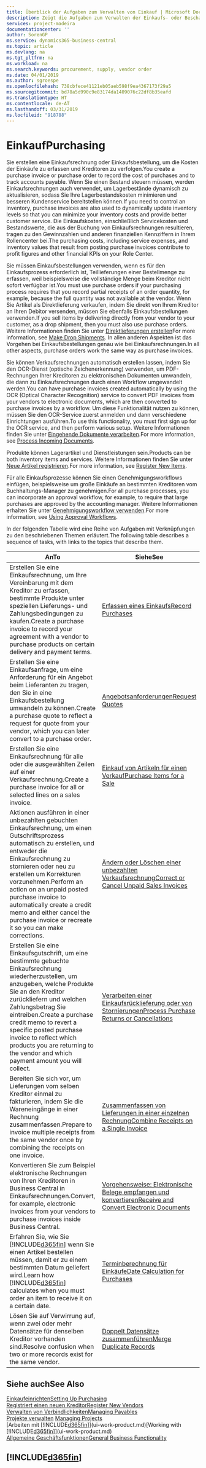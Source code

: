 ```yaml
---
title: Überblick der Aufgaben zum Verwalten von Einkauf | Microsoft Docs
description: Zeigt die Aufgaben zum Verwalten der Einkaufs- oder Beschaffungsvorgänge, einschließlich das Vorgehen bei Einkaufsrechnungen und Bestellungen.
services: project-madeira
documentationcenter: ''
author: SorenGP
ms.service: dynamics365-business-central
ms.topic: article
ms.devlang: na
ms.tgt_pltfrm: na
ms.workload: na
ms.search.keywords: procurement, supply, vendor order
ms.date: 04/01/2019
ms.author: sgroespe
ms.openlocfilehash: 738cbfece41121eb05aeb598f9ea4367173f29a5
ms.sourcegitcommit: bd78a5d990c9e83174da1409076c22df8b35eafd
ms.translationtype: HT
ms.contentlocale: de-AT
ms.lasthandoff: 03/31/2019
ms.locfileid: "918788"
---
```

# <a name="purchasing"></a><span data-ttu-id="b80c6-103">Einkauf</span><span class="sxs-lookup"><span data-stu-id="b80c6-103">Purchasing</span></span>
<span data-ttu-id="b80c6-104">Sie erstellen eine Einkaufsrechnung oder Einkaufsbestellung, um die Kosten der Einkäufe zu erfassen und Kreditoren zu verfolgen.</span><span class="sxs-lookup"><span data-stu-id="b80c6-104">You create a purchase invoice or purchase order to record the cost of purchases and to track accounts payable.</span></span> <span data-ttu-id="b80c6-105">Wenn Sie einen Bestand steuern müssen, werden Einkaufsrechnungen auch verwendet, um Lagerbestände dynamisch zu aktualisieren, sodass Sie Ihre Lagerbestandskosten minimieren und besseren Kundenservice bereitstellen können.</span><span class="sxs-lookup"><span data-stu-id="b80c6-105">If you need to control an inventory, purchase invoices are also used to dynamically update inventory levels so that you can minimize your inventory costs and provide better customer service.</span></span> <span data-ttu-id="b80c6-106">Die Einkaufskosten, einschließlich Servicekosten und Bestandswerte, die aus der Buchung von Einkaufsrechnungen resultieren, tragen zu den Gewinnzahlen und anderen finanziellen Kennziffern in Ihrem Rollencenter bei.</span><span class="sxs-lookup"><span data-stu-id="b80c6-106">The purchasing costs, including service expenses, and inventory values that result from posting purchase invoices contribute to profit figures and other financial KPIs on your Role Center.</span></span>

<span data-ttu-id="b80c6-107">Sie müssen Einkaufsbestellungen verwenden, wenn es für den Einkaufsprozess erforderlich ist, Teillieferungen einer Bestellmenge zu erfassen, weil beispielsweise die vollständige Menge beim Kreditor nicht sofort verfügbar ist.</span><span class="sxs-lookup"><span data-stu-id="b80c6-107">You must use purchase orders if your purchasing process requires that you record partial receipts of an order quantity, for example, because the full quantity was not available at the vendor.</span></span> <span data-ttu-id="b80c6-108">Wenn Sie Artikel als Direktlieferung verkaufen, indem Sie direkt von Ihrem Kreditor an Ihren Debitor versenden, müssen Sie ebenfalls Einkaufsbestellungen verwenden.</span><span class="sxs-lookup"><span data-stu-id="b80c6-108">If you sell items by delivering directly from your vendor to your customer, as a drop shipment, then you must also use purchase orders.</span></span> <span data-ttu-id="b80c6-109">Weitere Informationen finden Sie unter [Direktlieferungen erstellen](sales-how-drop-shipment.md)</span><span class="sxs-lookup"><span data-stu-id="b80c6-109">For more information, see [Make Drop Shipments](sales-how-drop-shipment.md).</span></span> <span data-ttu-id="b80c6-110">In allen anderen Aspekten ist das Vorgehen bei Einkaufsbestellungen genau wie bei Einkaufsrechnungen.</span><span class="sxs-lookup"><span data-stu-id="b80c6-110">In all other aspects, purchase orders work the same way as purchase invoices.</span></span>

<span data-ttu-id="b80c6-111">Sie können Verkaufsrechnungen automatisch erstellen lassen, indem Sie den OCR-Dienst (optische Zeichenerkennung) verwenden, um PDF-Rechnungen Ihrer Kreditoren zu elektronischen Dokumenten umwandeln, die dann zu Einkaufsrechnungen durch einen Workflow umgewandelt werden.</span><span class="sxs-lookup"><span data-stu-id="b80c6-111">You can have purchase invoices created automatically by using the OCR (Optical Character Recognition) service to convert PDF invoices from your vendors to electronic documents, which are then converted to purchase invoices by a workflow.</span></span> <span data-ttu-id="b80c6-112">Um diese Funktionalität nutzen zu können, müssen Sie den OCR-Service zuerst anmelden und dann verschiedene Einrichtungen ausführen.</span><span class="sxs-lookup"><span data-stu-id="b80c6-112">To use this functionality, you must first sign up for the OCR service, and then perform various setup.</span></span> <span data-ttu-id="b80c6-113">Weitere Informationen finden Sie unter [Eingehende Dokumente verarbeiten](across-process-income-documents.md).</span><span class="sxs-lookup"><span data-stu-id="b80c6-113">For more information, see [Process Incoming Documents](across-process-income-documents.md).</span></span>      

<span data-ttu-id="b80c6-114">Produkte können Lagerartikel und Dienstleistungen sein.</span><span class="sxs-lookup"><span data-stu-id="b80c6-114">Products can be both inventory items and services.</span></span> <span data-ttu-id="b80c6-115">Weitere Informationen finden Sie unter [Neue Artikel registrieren](inventory-how-register-new-items.md).</span><span class="sxs-lookup"><span data-stu-id="b80c6-115">For more information, see [Register New Items](inventory-how-register-new-items.md).</span></span>

<span data-ttu-id="b80c6-116">Für alle Einkaufsprozesse können Sie einen Genehmigungsworkflows einfügen, beispielsweise um große Einkäufe an bestimmten Kreditoren vom Buchhaltungs-Manager zu genehmigen.</span><span class="sxs-lookup"><span data-stu-id="b80c6-116">For all purchase processes, you can incorporate an approval workflow, for example, to require that large purchases are approved by the accounting manager.</span></span> <span data-ttu-id="b80c6-117">Weitere Informationen erhalten Sie unter [Genehmigungsworkflow verwenden](across-how-use-approval-workflows.md).</span><span class="sxs-lookup"><span data-stu-id="b80c6-117">For more information, see [Using Approval Workflows](across-how-use-approval-workflows.md).</span></span>

<span data-ttu-id="b80c6-118">In der folgenden Tabelle wird eine Reihe von Aufgaben mit Verknüpfungen zu den beschriebenen Themen erläutert.</span><span class="sxs-lookup"><span data-stu-id="b80c6-118">The following table describes a sequence of tasks, with links to the topics that describe them.</span></span>

| <span data-ttu-id="b80c6-119">An</span><span class="sxs-lookup"><span data-stu-id="b80c6-119">To</span></span> | <span data-ttu-id="b80c6-120">Siehe</span><span class="sxs-lookup"><span data-stu-id="b80c6-120">See</span></span> |
| --- | --- |
| <span data-ttu-id="b80c6-121">Erstellen Sie eine Einkaufsrechnung, um Ihre Vereinbarung mit dem Kreditor zu erfassen, bestimmte Produkte unter speziellen Lieferungs- und Zahlungsbedingungen zu kaufen.</span><span class="sxs-lookup"><span data-stu-id="b80c6-121">Create a purchase invoice to record your agreement with a vendor to purchase products on certain delivery and payment terms.</span></span> |[<span data-ttu-id="b80c6-122">Erfassen eines Einkaufs</span><span class="sxs-lookup"><span data-stu-id="b80c6-122">Record Purchases</span></span>](purchasing-how-record-purchases.md) |
|<span data-ttu-id="b80c6-123">Erstellen Sie eine Einkaufsanfrage, um eine Anforderung für ein Angebot beim Lieferanten zu tragen, den Sie in eine Einkaufsbestellung umwandeln zu können.</span><span class="sxs-lookup"><span data-stu-id="b80c6-123">Create a purchase quote to reflect a request for quote from your vendor, which you can later convert to a purchase order.</span></span>|[<span data-ttu-id="b80c6-124">Angebotsanforderungen</span><span class="sxs-lookup"><span data-stu-id="b80c6-124">Request Quotes</span></span>](purchasing-how-request-quotes.md)|
| <span data-ttu-id="b80c6-125">Erstellen Sie eine Einkaufsrechnung für alle oder die ausgewählten Zeilen auf einer Verkaufsrechnung.</span><span class="sxs-lookup"><span data-stu-id="b80c6-125">Create a purchase invoice for all or selected lines on a sales invoice.</span></span> |[<span data-ttu-id="b80c6-126">Einkauf von Artikeln für einen Verkauf</span><span class="sxs-lookup"><span data-stu-id="b80c6-126">Purchase Items for a Sale</span></span>](purchasing-how-purchase-products-sale.md) |
| <span data-ttu-id="b80c6-127">Aktionen ausführen in einer unbezahlten gebuchten Einkaufsrechnung, um einen Gutschriftsprozess automatisch zu erstellen, und entweder die Einkaufsrechnung zu stornieren oder neu zu erstellen um Korrekturen vorzunehmen.</span><span class="sxs-lookup"><span data-stu-id="b80c6-127">Perform an action on an unpaid posted purchase invoice to automatically create a credit memo and either cancel the purchase invoice or recreate it so you can make corrections.</span></span> |[<span data-ttu-id="b80c6-128">Ändern oder Löschen einer unbezahlten Verkaufsrechnung</span><span class="sxs-lookup"><span data-stu-id="b80c6-128">Correct or Cancel Unpaid Sales Invoices</span></span>](purchasing-how-correct-cancel-unpaid-purchase-invoices.md) |
| <span data-ttu-id="b80c6-129">Erstellen Sie eine Einkaufsgutschrift, um eine bestimmte gebuchte Einkaufsrechnung wiederherzustellen, um anzugeben, welche Produkte Sie an den Kreditor zurückliefern und welchen Zahlungsbetrag Sie eintreiben.</span><span class="sxs-lookup"><span data-stu-id="b80c6-129">Create a purchase credit memo to revert a specific posted purchase invoice to reflect which products you are returning to the vendor and which payment amount you will collect.</span></span> |[<span data-ttu-id="b80c6-130">Verarbeiten einer Einkaufsrücklieferung oder von Stornierungen</span><span class="sxs-lookup"><span data-stu-id="b80c6-130">Process Purchase Returns or Cancellations</span></span>](purchasing-how-register-new-vendors.md) |
|<span data-ttu-id="b80c6-131">Bereiten Sie sich vor, um Lieferungen vom selben Kreditor einmal zu fakturieren, indem Sie die Wareneingänge in einer Rechnung zusammenfassen.</span><span class="sxs-lookup"><span data-stu-id="b80c6-131">Prepare to invoice multiple receipts from the same vendor once by combining the receipts on one invoice.</span></span>|[<span data-ttu-id="b80c6-132">Zusammenfassen von Lieferungen in einer einzelnen Rechnung</span><span class="sxs-lookup"><span data-stu-id="b80c6-132">Combine Receipts on a Single Invoice</span></span>](purchasing-how-to-combine-receipts.md)|
|<span data-ttu-id="b80c6-133">Konvertieren Sie zum Beispiel elektronische Rechnungen von Ihren Kreditoren in Business Central in Einkaufsrechnungen.</span><span class="sxs-lookup"><span data-stu-id="b80c6-133">Convert, for example, electronic invoices from your vendors to purchase invoices inside Business Central.</span></span>|[<span data-ttu-id="b80c6-134">Vorgehensweise: Elektronische Belege empfangen und konvertieren</span><span class="sxs-lookup"><span data-stu-id="b80c6-134">Receive and Convert Electronic Documents</span></span>](purchasing-how-to-receive-and-convert-electronic-documents.md)|
| <span data-ttu-id="b80c6-135">Erfahren Sie, wie Sie [!INCLUDE[d365fin](includes/d365fin_md.md)] wenn Sie einen Artikel bestellen müssen, damit er zu einem bestimmten Datum geliefert wird.</span><span class="sxs-lookup"><span data-stu-id="b80c6-135">Learn how [!INCLUDE[d365fin](includes/d365fin_md.md)] calculates when you must order an item to receive it on a certain date.</span></span>|[<span data-ttu-id="b80c6-136">Terminberechnung für Einkäufe</span><span class="sxs-lookup"><span data-stu-id="b80c6-136">Date Calculation for Purchases</span></span>](purchasing-date-calculation-for-purchases.md)|
|<span data-ttu-id="b80c6-137">Lösen Sie auf Verwirrung auf, wenn zwei oder mehr Datensätze für denselben Kreditor vorhanden sind.</span><span class="sxs-lookup"><span data-stu-id="b80c6-137">Resolve confusion when two or more records exist for the same vendor.</span></span>|[<span data-ttu-id="b80c6-138">Doppelt Datensätze zusammenführen</span><span class="sxs-lookup"><span data-stu-id="b80c6-138">Merge Duplicate Records</span></span>](sales-how-merge-duplicate-records.md)|

## <a name="see-also"></a><span data-ttu-id="b80c6-139">Siehe auch</span><span class="sxs-lookup"><span data-stu-id="b80c6-139">See Also</span></span>
[<span data-ttu-id="b80c6-140">Einkaufeinrichten</span><span class="sxs-lookup"><span data-stu-id="b80c6-140">Setting Up Purchasing</span></span>](purchasing-setup-purchasing.md)  
[<span data-ttu-id="b80c6-141">Registriert einen neuen Kreditor</span><span class="sxs-lookup"><span data-stu-id="b80c6-141">Register New Vendors</span></span>](purchasing-how-register-new-vendors.md)  
[<span data-ttu-id="b80c6-142">Verwalten von Verbindlichkeiten</span><span class="sxs-lookup"><span data-stu-id="b80c6-142">Managing Payables</span></span>](payables-manage-payables.md)  
<span data-ttu-id="b80c6-143">[Projekte verwalten](projects-manage-projects.md)  </span><span class="sxs-lookup"><span data-stu-id="b80c6-143">[Managing Projects](projects-manage-projects.md)  </span></span>  
<span data-ttu-id="b80c6-144">[Arbeiten mit [!INCLUDE[d365fin](includes/d365fin_md.md)]](ui-work-product.md)</span><span class="sxs-lookup"><span data-stu-id="b80c6-144">[Working with [!INCLUDE[d365fin](includes/d365fin_md.md)]](ui-work-product.md)</span></span>  
[<span data-ttu-id="b80c6-145">Allgemeine Geschäftsfunktionen</span><span class="sxs-lookup"><span data-stu-id="b80c6-145">General Business Functionality</span></span>](ui-across-business-areas.md)

## [!INCLUDE[d365fin](includes/free_trial_md.md)]  
